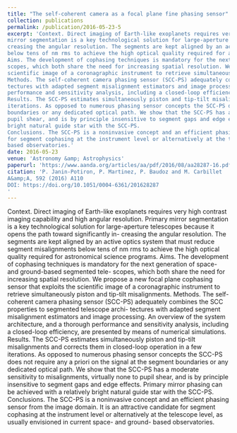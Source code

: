 ```yaml
---
title: "The self-coherent camera as a focal plane fine phasing sensor"
collection: publications
permalink: /publication/2016-05-23-5
excerpt: 'Context. Direct imaging of Earth-like exoplanets requires very high contrast imaging capability and high angular resolution. Primary
mirror segmentation is a key technological solution for large-aperture telescopes because it opens the path toward significantly in-
creasing the angular resolution. The segments are kept aligned by an active optics system that must reduce segment misalignments
below tens of nm rms to achieve the high optical quality required for astronomical science programs.
Aims. The development of cophasing techniques is mandatory for the next generation of space- and ground-based segmented tele-
scopes, which both share the need for increasing spatial resolution. We propose a new focal plane cophasing sensor that exploits the
scientific image of a coronagraphic instrument to retrieve simultaneously piston and tip-tilt misalignments.
Methods. The self-coherent camera phasing sensor (SCC-PS) adequately combines the SCC properties to segmented telescope archi-
tectures with adapted segment misalignment estimators and image processing. An overview of the system architecture, and a thorough
performance and sensitivity analysis, including a closed-loop efficiency, are presented by means of numerical simulations.
Results. The SCC-PS estimates simultaneously piston and tip-tilt misalignments and corrects them in closed-loop operation in a few
iterations. As opposed to numerous phasing sensor concepts the SCC-PS does not require any a priori on the signal at the segment
boundaries or any dedicated optical path. We show that the SCC-PS has a moderate sensitivity to misalignments, virtually none to
pupil shear, and is by principle insensitive to segment gaps and edge effects. Primary mirror phasing can be achieved with a relatively
bright natural guide star with the SCC-PS.
Conclusions. The SCC-PS is a noninvasive concept and an efficient phasing sensor from the image domain. It is an attractive candidate
for segment cophasing at the instrument level or alternatively at the telescope level, as usually envisioned in current space- and ground-
based observatories.'
date: 2016-05-23
venue: 'Astronomy &amp; Astrophysics'
paperurl: 'https://www.aanda.org/articles/aa/pdf/2016/08/aa28287-16.pdf'
citation: 'P. Janin-Potiron, P. Martinez, P. Baudoz and M. Carbillet
A&amp;A, 592 (2016) A110
DOI: https://doi.org/10.1051/0004-6361/201628287
'
---
```

Context. Direct imaging of Earth-like exoplanets requires very high contrast imaging capability and high angular resolution. Primary
mirror segmentation is a key technological solution for large-aperture telescopes because it opens the path toward significantly in-
creasing the angular resolution. The segments are kept aligned by an active optics system that must reduce segment misalignments
below tens of nm rms to achieve the high optical quality required for astronomical science programs.
Aims. The development of cophasing techniques is mandatory for the next generation of space- and ground-based segmented tele-
scopes, which both share the need for increasing spatial resolution. We propose a new focal plane cophasing sensor that exploits the
scientific image of a coronagraphic instrument to retrieve simultaneously piston and tip-tilt misalignments.
Methods. The self-coherent camera phasing sensor (SCC-PS) adequately combines the SCC properties to segmented telescope archi-
tectures with adapted segment misalignment estimators and image processing. An overview of the system architecture, and a thorough
performance and sensitivity analysis, including a closed-loop efficiency, are presented by means of numerical simulations.
Results. The SCC-PS estimates simultaneously piston and tip-tilt misalignments and corrects them in closed-loop operation in a few
iterations. As opposed to numerous phasing sensor concepts the SCC-PS does not require any a priori on the signal at the segment
boundaries or any dedicated optical path. We show that the SCC-PS has a moderate sensitivity to misalignments, virtually none to
pupil shear, and is by principle insensitive to segment gaps and edge effects. Primary mirror phasing can be achieved with a relatively
bright natural guide star with the SCC-PS.
Conclusions. The SCC-PS is a noninvasive concept and an efficient phasing sensor from the image domain. It is an attractive candidate
for segment cophasing at the instrument level or alternatively at the telescope level, as usually envisioned in current space- and ground-
based observatories.
